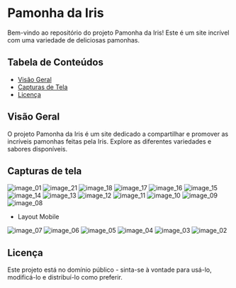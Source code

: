 # Pamonha da Iris

Bem-vindo ao repositório do projeto Pamonha da Iris! Este é um site incrível com uma variedade de deliciosas pamonhas.

## Tabela de Conteúdos

- [Visão Geral](#visão-geral)
- [Capturas de Tela](#capturas-de-tela)
- [Licença](#licença)

## Visão Geral

O projeto Pamonha da Iris é um site dedicado a compartilhar e promover as incríveis pamonhas feitas pela Iris. Explore as diferentes variedades e sabores disponíveis.


## Capturas de tela
![image_01](https://github.com/duodevssp/pamonha-da-iris/assets/153000935/f3fa5595-d8fe-401f-a756-533d922f29e9)
![image_21](https://github.com/duodevssp/pamonha-da-iris/assets/153000935/8724e1ba-5307-4379-907d-2654f7683d4f)
![image_18](https://github.com/duodevssp/pamonha-da-iris/assets/153000935/5f07e641-3c30-4c30-b136-623252df894f)
![image_17](https://github.com/duodevssp/pamonha-da-iris/assets/153000935/91a0e9f8-201c-45a3-b46d-45489ec296ea)
![image_16](https://github.com/duodevssp/pamonha-da-iris/assets/153000935/6a67fbaa-6660-48fb-b12c-4bc50ee7e5a1)
![image_15](https://github.com/duodevssp/pamonha-da-iris/assets/153000935/fc1aaa37-902e-4287-8173-ceddb68d4f96)
![image_14](https://github.com/duodevssp/pamonha-da-iris/assets/153000935/204fed4c-650a-47d7-a9ce-302d0a905363)
![image_13](https://github.com/duodevssp/pamonha-da-iris/assets/153000935/a727cc07-d875-4e9f-a50e-c389952a9477)
![image_12](https://github.com/duodevssp/pamonha-da-iris/assets/153000935/66369448-4156-4f2d-ad31-90428a44fae0)
![image_11](https://github.com/duodevssp/pamonha-da-iris/assets/153000935/e18e2115-3136-4b02-adf4-7579f81b8e2d)
![image_10](https://github.com/duodevssp/pamonha-da-iris/assets/153000935/df7e68f4-09d3-4357-978e-77cab8e10ddb)
![image_09](https://github.com/duodevssp/pamonha-da-iris/assets/153000935/7fec5dd4-61e3-471b-b733-74b82b2ea691)
![image_08](https://github.com/duodevssp/pamonha-da-iris/assets/153000935/c4878170-0549-4a4d-91cc-78bed9894db1)

- Layout Mobile
  
![image_07](https://github.com/duodevssp/pamonha-da-iris/assets/153000935/e540e7c6-1ec2-4bde-8af4-85e9111b702c)
![image_06](https://github.com/duodevssp/pamonha-da-iris/assets/153000935/84faeb3e-af19-402c-9d97-24248873072a)
![image_05](https://github.com/duodevssp/pamonha-da-iris/assets/153000935/c203b231-475b-4e98-8c72-3d18b0d4b5ff)
![image_04](https://github.com/duodevssp/pamonha-da-iris/assets/153000935/9ff9e81d-96fa-47b6-941b-785d7d5c5cf0)
![image_03](https://github.com/duodevssp/pamonha-da-iris/assets/153000935/6c17462d-6677-469d-bf47-2309b351bdbc)
![image_02](https://github.com/duodevssp/pamonha-da-iris/assets/153000935/7665cbda-16f6-4794-b8d3-1367bdfc2145)

## Licença

Este projeto está no domínio público - sinta-se à vontade para usá-lo, modificá-lo e distribuí-lo como preferir.
